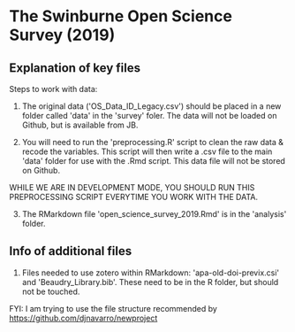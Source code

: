 # The Swinburne Open Science Survey (2019)

## Explanation of key files  

Steps to work with data: 

1. The original data ('OS_Data_ID_Legacy.csv') should be placed in a new folder 
called 'data' in the 'survey' foler. The data will not be loaded on Github, but is 
available from JB. 

2. You will need to run the 'preprocessing.R' script to clean the raw data & 
recode the variables. This script will then write a .csv file to the main 
'data' folder for use with the .Rmd script. This data file will not be stored on Github.

WHILE WE ARE IN DEVELOPMENT MODE, YOU SHOULD RUN THIS PREPROCESSING SCRIPT EVERYTIME
YOU WORK WITH THE DATA. 

3. The RMarkdown file 'open_science_survey_2019.Rmd' is in the 'analysis' folder. 

## Info of additional files

1. Files needed to use zotero within RMarkdown: 'apa-old-doi-previx.csi' and 
'Beaudry_Library.bib'. These need to be in the R folder, but should not be touched.

FYI: I am trying to use the file structure recommended by https://github.com/djnavarro/newproject


